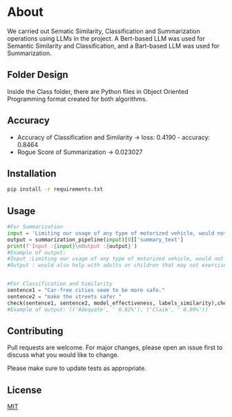 # About

We carried out Sematic Similarity, Classification and Summarization operations using LLMs in the project. A Bert-based LLM was used for Semantic Similarity and Classification, and a Bart-based LLM was used for Summarization.

## Folder Design
Inside the Class folder, there are Python files in Object Oriented Programming format created for both algorithms.

## Accuracy

- Accuracy of Classification and Similarity -> loss: 0.4190 - accuracy: 0.8464
- Rogue Score of Summarization -> 0.023027


## Installation

```bash
pip install -r requirements.txt
```

## Usage

```python
#For Summarization
input = 'Limiting our usage of any type of motorized vehicle, would not only decrease air pollution but it would also help with adults or children that may not exercise enough.'
output = summarization_pipeline(input)[0]['summary_text']
print(f'Input :{input}\nOutput :{output}')
#Example of output: 
#Input :Limiting our usage of any type of motorized vehicle, would not only decrease air pollution but it would also help with adults or children that may not exercise enough.
#Output : would also help with adults or children that may not exercise enough. Limiting our usage of any type of motorized vehicle, would not only decrease air pollution but it would also improve our health. It would be a good idea to limit the amount of air pollution in the United States, and it would help with the health of adults and children.


#For Classification and Similarity
sentence1 = "Car-free cities seem to be more safe."
sentence2 = "make the streets safer "
check(sentence1, sentence2, model_effectiveness, labels_similarity),check(sentence1, sentence2, model_type, labels_type)
#Example of output: (('Adequate', ' 0.82%'), ('Claim', ' 0.99%'))
```

## Contributing

Pull requests are welcome. For major changes, please open an issue first
to discuss what you would like to change.

Please make sure to update tests as appropriate.

## License

[MIT](https://choosealicense.com/licenses/mit/)